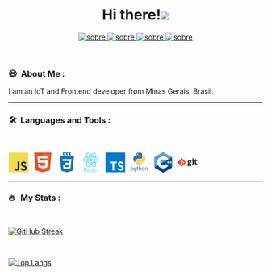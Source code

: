 <p align="center">
  
  <h1 align="center">Hi there!<img src="https://media.giphy.com/media/hvRJCLFzcasrR4ia7z/giphy.gif" width="40"></h1>
  
  
  <p align="center">
    <a href="https://www.instagram.com/luis_gustta13/">
    	<img src="https://img.shields.io/badge/Instagram-E4405F?style=for-the-badge&logo=instagram&logoColor=white" alt="sobre" />
    </a>
    <a href="https://www.linkedin.com/in/luis-gusta-oliveira/">
    	<img src="https://img.shields.io/badge/LinkedIn-0077B5?style=for-the-badge&logo=linkedin&logoColor=white" alt="sobre" />
    </a>
    <a href="https://www.youtube.com/channel/UC_zSzQfSnbqxRqLys6sAv8g">
    	<img src="https://img.shields.io/badge/YouTube-FF0000?style=for-the-badge&logo=youtube&logoColor=white" alt="sobre" />
    </a>
    <a href="https://www.twitch.tv/lgustta13">
    	<img src="https://img.shields.io/badge/Twitch-9146FF?style=for-the-badge&logo=twitch&logoColor=white" alt="sobre" />
    </a>
    <br>
    <p align="center"><img src="https://komarev.com/ghpvc/?username=LGustta13&color=blue" alt=""></p>
  </p>
</p>

### :smile: &nbsp;About Me :

I am an IoT and Frontend developer from Minas Gerais, Brasil.

---

### 🛠 &nbsp;Languages and Tools :
<br>
<p>
  <img src="https://github.com/devicons/devicon/blob/master/icons/javascript/javascript-original.svg" title="JavaScript" alt="JavaScript" width="40" height="40"/>&nbsp;
  <img src="https://github.com/devicons/devicon/blob/master/icons/html5/html5-original.svg" title="HTML5" alt="HTML" width="40" height="40"/>&nbsp;
  <img src="https://github.com/devicons/devicon/blob/master/icons/css3/css3-plain-wordmark.svg"  title="CSS3" alt="CSS" width="40" height="40"/>&nbsp;
  <img src="https://github.com/devicons/devicon/blob/master/icons/react/react-original-wordmark.svg" title="React" alt="React" width="40" height="40"/>&nbsp;
  <img src="https://github.com/devicons/devicon/blob/master/icons/typescript/typescript-original.svg" title="Typescript" alt="Typescript" width="40" height="40"/>&nbsp;
  <img src="https://github.com/devicons/devicon/blob/master/icons/python/python-original-wordmark.svg" title="Python" **alt="Python" width="40" height="40"/>&nbsp;
  <img src="https://github.com/devicons/devicon/blob/master/icons/cplusplus/cplusplus-original.svg" title="Cplusplus" alt="Cplusplus" width="40" height="40"/>&nbsp;
  <img src="https://github.com/devicons/devicon/blob/master/icons/git/git-original-wordmark.svg" title="Git" **alt="Git" width="40" height="40"/>&nbsp;
</p>

---

### 🔥 &nbsp; My Stats :

<br>

[![GitHub Streak](http://github-readme-streak-stats.herokuapp.com?user=LGustta13&theme=dark&background=000000)](https://git.io/streak-stats)

<br>

[![Top Langs](https://github-readme-stats.vercel.app/api/top-langs/?username=LGustta13&layout=compact&theme=vision-friendly-dark)](https://github.com/anuraghazra/github-readme-stats) 
